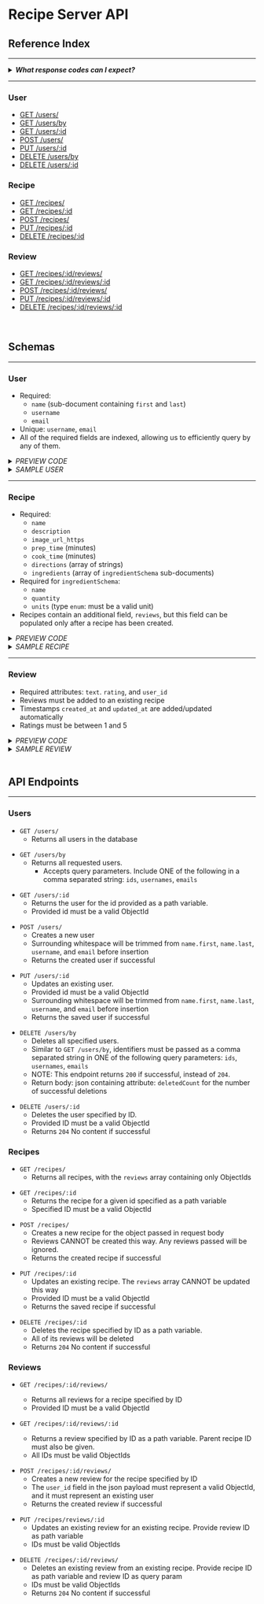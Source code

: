 <!-- Maintainer:     Ryan Young -->
<!-- Last Modified:  Feb 21, 2022 -->
# Recipe Server API

## Reference Index
---

<details>
  <summary><i><b>What response codes can I expect?</b></i></summary>
	
- `200` Request succeeded
- `201` Resource created
- `204` No content (returned when resource removed successfully)
- `404` Requested resource not found
- `400` Bad request/invalid parameters
- `500` Server error

</details>

---

### User
- [GET /users/](#users_get_all)
- [GET /users/by](#users_get_by)
- [GET /users/:id](#users_get)
- [POST /users/](#users_post)
- [PUT /users/:id](#users_put)
- [DELETE /users/by](#users_delete_by)
- [DELETE /users/:id](#users_delete)

### Recipe
- [GET /recipes/](#recipes_get_all)
- [GET /recipes/:id](#recipes_get)
- [POST /recipes/](#recipes_post)
- [PUT /recipes/:id](#recipes_put)
- [DELETE /recipes/:id](#recipes_delete)

### Review
- [GET /recipes/:id/reviews/](#reviews_get_all)
- [GET /recipes/:id/reviews/:id](#reviews_get)
- [POST /recipes/:id/reviews/](#reviews_post)
- [PUT /recipes/:id/reviews/:id](#reviews_put)
- [DELETE /recipes/:id/reviews/:id](#reviews_delete)

<br>

## Schemas
---
### User
- Required:
	- `name` (sub-document containing `first` and `last`)
	- `username`
	- `email`
- Unique: `username`, `email`
- All of the required fields are indexed, allowing us to efficiently query by any of them.

<details>
  <summary><i>PREVIEW CODE</i></summary>

```javascript
let userSchema = Schema({
    name : {
        type : fullNameSchema,
        required : true
    },
    username : {
        type : String,
        required : true,
        unique : true,
        index : true // So we can find by username
    },
    email : {
        type : String,
        required : true,
        unique : true,
        index : true // So we can find by email
    }
}, { // OPTIONS
    timestamps : {
        createdAt : 'created_at',
        updatedAt : 'updated_at'
    }
});

let fullNameSchema = Schema({
    first : {
        type : String,
        required : true,
        index : true // So we can quickly search by name
    },
    last : {
        type : String,
        required : true,
        index : true // So we can quickly search by name
    }
}, { // OPTIONS
    _id : false
});
```
</details>

<details>
  <summary><i>SAMPLE USER</i></summary>

```javascript
{
    "_id": "6214288a10738a5371d5f051",
    "name": {
        "first": "Jerry",
        "last": "Smith"
    },
    "username": "bsmith12",
    "email": "example@email.com",
    "created_at": "2022-02-22T00:04:26.854Z",
    "updated_at": "2022-02-22T00:04:26.854Z"
}
```
</details>

---

### Recipe
- Required:
	- `name`
	- `description`
	- `image_url_https`
	- `prep_time` (minutes)
	- `cook_time` (minutes)
	- `directions` (array of strings)
	- `ingredients` (array of `ingredientSchema` sub-documents)
- Required for `ingredientSchema`:
	- `name`
	- `quantity`
	- `units` (type `enum`: must be a valid unit)
- Recipes contain an additional field, `reviews`, but this field can be populated only after a recipe has been created.

<details>
  <summary><i>PREVIEW CODE</i></summary>

```javascript
let recipeSchema = Schema({

    name : {
        type : String,
        required : true
    },
    description : {
        type : String,
        required : true
    },
    image_url_https : {
        type : String,
        required : true
    },
    prep_time : {
        type : Number,
        required : true
    },
    cook_time : {
        type : Number,
        required : true
    },
    directions : {
        type : [ String ],
        required : true
    },
    ingredients : {
        type : [ ingredientSchema ],
        required : true
    },
    reviews : {
        type : [{
            type : Schema.Types.ObjectId,
            ref : 'Review'
        }],
        required : true
    }
}, { // OPTIONS
    timestamps : {
        createdAt : 'created_at',
        updatedAt : 'updated_at'
    }
});

let ingredientSchema = Schema({

    name : {
        type : String,
        required : true
    },
    quantity : {
        type : Number
    },
    units : {
        type: String,
        enum : ['oz', 'fl. oz', 'ml', 'l',
            'tsp', 'tbsp', 'mg', 'g',
            'kg', 'lb', 'qt', 'pt',
            'gal', 'doz', 'cup'
        ]
    }
}, {
    _id : false
});
```
</details>

<details>
  <summary><i>SAMPLE RECIPE</i></summary>

```javascript
{
    "_id": "6214288a10738a5371d5f051",
    "name": "Smoked Salmon",
    "description": "This is a really good recipe.",
    "image_url_https": "https://pbs.recmg.com/media/FLlqGeGUYAAI0rz.jpg",
    "prep_time": 10,
    "cook_time": 5,
    "directions": [
        "Do this",
        "then do this",
    ],
    "ingredients": [
        {
            "name": "salt",
            "quantity": 5,
            "units": "tsp"
        },
        {
            "name": "pepper",
            "quantity": 6,
            "units": "lbs"
        }
    ],
    "reviews": [],
    "created_at": "2022-02-22T00:04:26.854Z",
    "updated_at": "2022-02-22T00:04:26.854Z"
}

```
</details>

---

### Review
- Required attributes: `text`. `rating`, and `user_id`
- Reviews must be added to an existing recipe
- Timestamps `created_at` and `updated_at` are added/updated automatically
- Ratings must be between 1 and 5

<details>
  <summary><i>PREVIEW CODE</i></summary>

```javascript
let reviewSchema = Schema({

    text : {
        type : String,
        required : true
    },
    rating : {
        type : Number,
        required : true,
        min : 1,
        max : 5
    },
    user_id : {
        type : Schema.Types.ObjectId,
        ref : 'User',
        required : true
    },
}, { // OPTIONS
    timestamps : {
        createdAt : 'created_at',
        updatedAt : 'updated_at'
    }
});

```
</details>

<details>
  <summary><i>SAMPLE REVIEW</i></summary>

```javascript
{
    "text": "This recipe is amazing!",
    "rating": 5,
    "user_id": "6214288a10738a5371d5f051", 
    "created_at": "2022-02-22T00:04:26.854Z",
    "updated_at": "2022-02-22T00:04:26.854Z"
}
```
</details>

<br>

## API Endpoints

---


### Users

<a name="users_get_all"></a>

- `GET /users/`
	- Returns all users in the database

<a name="users_get_by"></a>


- `GET /users/by`
  - Returns all requested users.  
	- Accepts query parameters. Include ONE of the following in a comma separated string: `ids`, `usernames`, `emails`

<a name="users_get"></a>

- `GET /users/:id`
	- Returns the user for the id provided as a path variable.
	- Provided id must be a valid ObjectId

<a name="users_post"></a>

- `POST /users/`
	- Creates a new user
	- Surrounding whitespace will be trimmed from `name.first`, `name.last`, `username`, and `email` before insertion
  - Returns the created user if successful

<a name="users_put"></a>

- `PUT /users/:id`
	- Updates an existing user.
	- Provided id must be a valid ObjectId
	- Surrounding whitespace will be trimmed from `name.first`, `name.last`, `username`, and `email` before insertion
	- Returns the saved user if successful

<a name="users_delete_by"></a>

- `DELETE /users/by`
	- Deletes all specified users.
	- Similar to `GET /users/by`, identifiers must be passed as a comma separated string in ONE of the following query parameters: `ids`, `usernames`, `emails`
	- NOTE: This endpoint returns `200` if successful, instead of `204`.
    - Return body: json containing attribute: `deletedCount` for the number of successful deletions

<a name="users_delete"></a>

- `DELETE /users/:id`
	- Deletes the user specified by ID. 
	- Provided ID must be a valid ObjectId
	- Returns `204` No content if successful


### Recipes
<a name="recipes_get_all"></a>

- `GET /recipes/`
	- Returns all recipes, with the `reviews` array containing only ObjectIds

<a name="recipes_get"></a>

- `GET /recipes/:id`
	- Returns the recipe for a given id specified as a path variable
	- Specified ID must be a valid ObjectId

<a name="recipes_post"></a>

- `POST /recipes/`
	- Creates a new recipe for the object passed in request body
	- Reviews CANNOT be created this way. Any reviews passed will be ignored.
	- Returns the created recipe if successful

<a name="recipes_put"></a>

- `PUT /recipes/:id`
	- Updates an existing recipe. The `reviews` array CANNOT be updated this way
	- Provided ID must be a valid ObjectId
	- Returns the saved recipe if successful

<a name="recipes_delete"></a>

- `DELETE /recipes/:id`
	- Deletes the recipe specified by ID as a path variable.
	- All of its reviews will be deleted
	- Returns `204` No content if successful

### Reviews

<a name="reviews_get_all"></a>

- `GET /recipes/:id/reviews/`
	- Returns all reviews for a recipe specified by ID
	- Provided ID must be a valid ObjectId
<a name="reviews_get"></a>

- `GET /recipes/:id/reviews/:id`
	- Returns a review specified by ID as a path variable. Parent recipe ID must also be given.
	- All IDs must be valid ObjectIds

<a name="reviews_post"></a>

- `POST /recipes/:id/reviews/`
	- Creates a new review for the recipe specified by ID
    - The `user_id` field in the json payload must represent a valid ObjectId, and it must represent an existing user
	- Returns the created review if successful

<a name="reviews_put"></a>

- `PUT /recipes/reviews/:id`
	- Updates an existing review for an existing recipe. Provide review ID as path variable
	- IDs must be valid ObjectIds

<a name="reviews_delete"></a>

- `DELETE /recipes/:id/reviews/`
	- Deletes an existing review from an existing recipe. Provide recipe ID as path variable and review ID as query param
	- IDs must be valid ObjectIds
	- Returns `204` No content if successful
